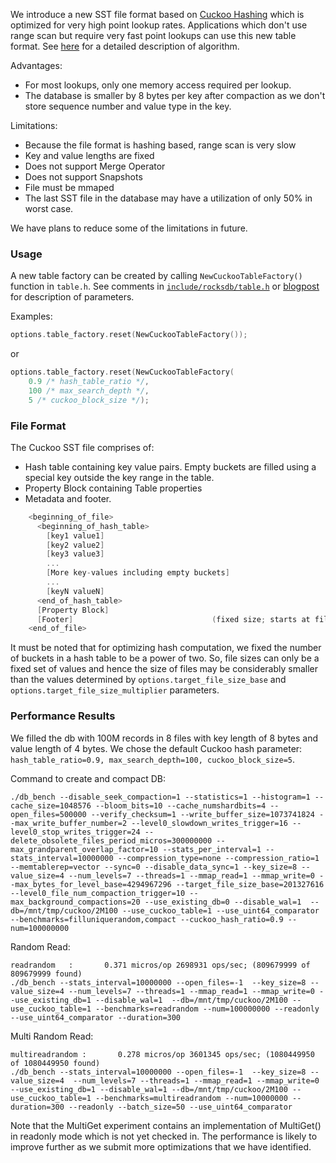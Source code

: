 We introduce a new SST file format based on [Cuckoo Hashing](http://en.wikipedia.org/wiki/Cuckoo_hashing) which is optimized for very high point lookup rates. Applications which don't use range scan but require very fast point lookups can use this new table format. See [here](https://rocksdb.org/blog/2014/09/12/cuckoo.html) for a detailed description of algorithm.
 
Advantages:
* For most lookups, only one memory access required per lookup.
* The database is smaller by 8 bytes per key after compaction as we don't store sequence number and value type in the key.

Limitations:
* Because the file format is hashing based, range scan is very slow
* Key and value lengths are fixed
* Does not support Merge Operator
* Does not support Snapshots
* File must be mmaped
* The last SST file in the database may have a utilization of only 50% in worst case.
 
We have plans to reduce some of the limitations in future.

### Usage
A new table factory can be created by calling `NewCuckooTableFactory()` function in `table.h`. See comments in [`include/rocksdb/table.h`](https://github.com/facebook/rocksdb/blob/master/include/rocksdb/table.h) or [blogpost](http://rocksdb.org/blog/1367/cuckoo/) for description of parameters.
 
Examples:
```cpp
options.table_factory.reset(NewCuckooTableFactory());
```
or
```cpp
options.table_factory.reset(NewCuckooTableFactory(
    0.9 /* hash_table_ratio */,
    100 /* max_search_depth */,
    5 /* cuckoo_block_size */);
```
 
### File Format
The Cuckoo SST file comprises of:
* Hash table containing key value pairs. Empty buckets are filled using a special key outside the key range in the table.
* Property Block containing Table properties
* Metadata and footer.
 
```cpp
    <beginning_of_file>
      <beginning_of_hash_table>
        [key1 value1]
        [key2 value2]
        [key3 value3]
        ...
        [More key-values including empty buckets]
        ...
        [keyN valueN]
      <end_of_hash_table>
      [Property Block]
      [Footer]                               (fixed size; starts at file_size - sizeof(Footer))
    <end_of_file>
```
 
It must be noted that for optimizing hash computation, we fixed the number of buckets in a hash table to be a power of two. So, file sizes can only be a fixed set of values and hence the size of files may be considerably smaller than the values determined by `options.target_file_size_base` and `options.target_file_size_multiplier` parameters.
 
 
### Performance Results
We filled the db with 100M records in 8 files with key length of 8 bytes and value length of 4 bytes. We chose the default Cuckoo hash parameter: `hash_table_ratio=0.9, max_search_depth=100, cuckoo_block_size=5`.
 
Command to create and compact DB:
 
    ./db_bench --disable_seek_compaction=1 --statistics=1 --histogram=1 --cache_size=1048576 --bloom_bits=10 --cache_numshardbits=4 --open_files=500000 --verify_checksum=1 --write_buffer_size=1073741824 --max_write_buffer_number=2 --level0_slowdown_writes_trigger=16 --level0_stop_writes_trigger=24 --delete_obsolete_files_period_micros=300000000 --max_grandparent_overlap_factor=10 --stats_per_interval=1 --stats_interval=10000000 --compression_type=none --compression_ratio=1 --memtablerep=vector --sync=0 --disable_data_sync=1 --key_size=8 --value_size=4 --num_levels=7 --threads=1 --mmap_read=1 --mmap_write=0 --max_bytes_for_level_base=4294967296 --target_file_size_base=201327616 --level0_file_num_compaction_trigger=10 --max_background_compactions=20 --use_existing_db=0 --disable_wal=1  --db=/mnt/tmp/cuckoo/2M100 --use_cuckoo_table=1 --use_uint64_comparator --benchmarks=filluniquerandom,compact --cuckoo_hash_ratio=0.9 --num=100000000
 
Random Read:

    readrandom   :       0.371 micros/op 2698931 ops/sec; (809679999 of 809679999 found)
    ./db_bench --stats_interval=10000000 --open_files=-1  --key_size=8 --value_size=4 --num_levels=7 --threads=1 --mmap_read=1 --mmap_write=0 --use_existing_db=1 --disable_wal=1  --db=/mnt/tmp/cuckoo/2M100 --use_cuckoo_table=1 --benchmarks=readrandom --num=100000000 --readonly --use_uint64_comparator --duration=300
 
Multi Random Read:

    multireadrandom :       0.278 micros/op 3601345 ops/sec; (1080449950 of 1080449950 found)
    ./db_bench --stats_interval=10000000 --open_files=-1  --key_size=8 --value_size=4  --num_levels=7 --threads=1 --mmap_read=1 --mmap_write=0 --use_existing_db=1 --disable_wal=1 --db=/mnt/tmp/cuckoo/2M100 --use_cuckoo_table=1 --benchmarks=multireadrandom --num=10000000 --duration=300 --readonly --batch_size=50 --use_uint64_comparator
 
Note that the MultiGet experiment contains an implementation of MultiGet() in readonly mode which is not yet checked in. The performance is likely to improve further as we submit more optimizations that we have identified.

